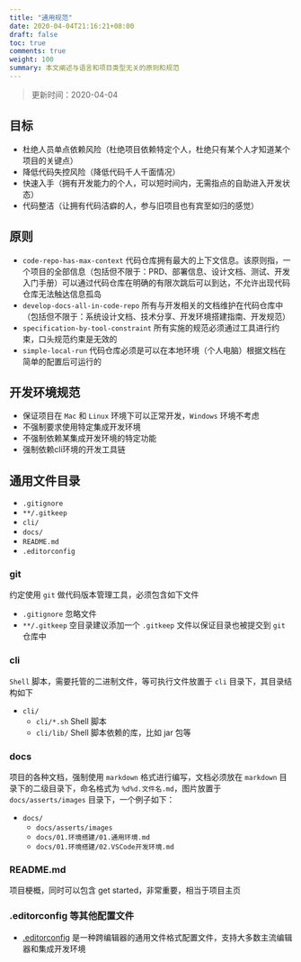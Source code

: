 ```yaml
---
title: "通用规范"
date: 2020-04-04T21:16:21+08:00
draft: false
toc: true
comments: true
weight: 100
summary: 本文阐述与语言和项目类型无关的原则和规范
---
```


> 更新时间：2020-04-04

## 目标

* 杜绝人员单点依赖风险（杜绝项目依赖特定个人，杜绝只有某个人才知道某个项目的关键点）
* 降低代码失控风险（降低代码千人千面情况）
* 快速入手（拥有开发能力的个人，可以短时间内，无需指点的自助进入开发状态）
* 代码整洁（让拥有代码洁癖的人，参与旧项目也有宾至如归的感觉）

## 原则

* `code-repo-has-max-context` 代码仓库拥有最大的上下文信息。该原则指，一个项目的全部信息（包括但不限于：PRD、部署信息、设计文档、测试、开发入门手册）可以通过代码仓库在明确的有限次跳后可以到达，不允许出现代码仓库无法触达信息孤岛
* `develop-docs-all-in-code-repo` 所有与开发相关的文档维护在代码仓库中（包括但不限于：系统设计文档、技术分享、开发环境搭建指南、开发规范）
* `specification-by-tool-constraint` 所有实施的规范必须通过工具进行约束，口头规范约束是无效的
* `simple-local-run` 代码仓库必须是可以在本地环境（个人电脑）根据文档在简单的配置后可运行的

## 开发环境规范

* 保证项目在 `Mac` 和 `Linux` 环境下可以正常开发，`Windows` 环境不考虑
* 不强制要求使用特定集成开发环境
* 不强制依赖某集成开发环境的特定功能
* 强制依赖cli环境的开发工具链

## 通用文件目录

* `.gitignore`
* `**/.gitkeep`
* `cli/`
* `docs/`
* `README.md`
* `.editorconfig`

### git

约定使用 `git` 做代码版本管理工具，必须包含如下文件

* `.gitignore` 忽略文件
* `**/.gitkeep` 空目录建议添加一个 `.gitkeep` 文件以保证目录也被提交到 `git` 仓库中

### cli

`Shell` 脚本，需要托管的二进制文件，等可执行文件放置于 `cli` 目录下，其目录结构如下

* `cli/`
    * `cli/*.sh` Shell 脚本
    * `cli/lib/` Shell 脚本依赖的库，比如 jar 包等

### docs

项目的各种文档，强制使用 `markdown` 格式进行编写，文档必须放在 `markdown` 目录下的二级目录下，命名格式为 `%d%d.文件名.md`，图片放置于 `docs/asserts/images` 目录下，一个例子如下：

* `docs/`
    * `docs/asserts/images`
    * `docs/01.环境搭建/01.通用环境.md`
    * `docs/01.环境搭建/02.VSCode开发环境.md`

### README.md

项目梗概，同时可以包含 get started，非常重要，相当于项目主页

### .editorconfig 等其他配置文件

* [.editorconfig](https://editorconfig.org/) 是一种跨编辑器的通用文件格式配置文件，支持大多数主流编辑器和集成开发环境
